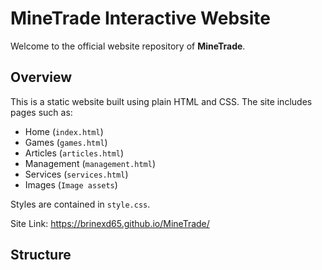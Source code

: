# MineTrade Interactive Website

Welcome to the official website repository of **MineTrade**.

## Overview

This is a static website built using plain HTML and CSS. The site includes pages such as:

- Home (`index.html`)
- Games (`games.html`)
- Articles (`articles.html`)
- Management (`management.html`)
- Services (`services.html`)
- Images (`Image assets`)

Styles are contained in `style.css`.

Site Link: https://brinexd65.github.io/MineTrade/

## Structure

